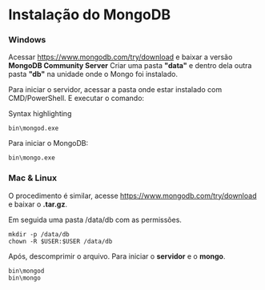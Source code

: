 # Instalação do MongoDB

### Windows

Acessar https://www.mongodb.com/try/download e baixar a versão **MongoDB Community Server**
Criar uma pasta **"data"** e dentro dela outra pasta **"db"** na unidade onde o Mongo foi instalado.

Para iniciar o servidor, acessar a pasta onde estar instalado com CMD/PowerShell. E executar o comando:

Syntax highlighting

``` 
bin\mongod.exe
```

Para iniciar o MongoDB:

``` 
bin\mongo.exe
```

### Mac & Linux

O procedimento é similar, acesse https://www.mongodb.com/try/download e baixar o **.tar.gz**.

Em seguida uma pasta /data/db com as permissões.

``` 
mkdir -p /data/db
chown -R $USER:$USER /data/db
```

Após, descomprimir o arquivo.
Para iniciar o **servidor** e o **mongo**.

``` 
bin\mongod
bin\mongo
```